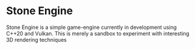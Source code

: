 # Stone Engine

Stone Engine is a simple game-engine currently in development using C++20 and Vulkan. This is merely a sandbox to experiment with interesting 3D rendering techniques
